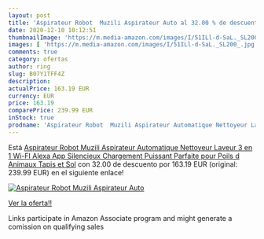 ```yaml
---
layout: post
title: 'Aspirateur Robot  Muzili Aspirateur Auto al 32.00 % de descuento'
date: 2020-12-10 10:12:51
thumbnailImage: 'https://m.media-amazon.com/images/I/51ILl-d-SaL._SL200_.jpg'
images: [ 'https://m.media-amazon.com/images/I/51ILl-d-SaL._SL200_.jpg' ]
comments: true
category: ofertas
author: ring
slug: B07Y1TFF4Z
description:
actualPrice: 163.19 EUR
currency: EUR
price: 163.19
comparePrice: 239.99 EUR
inStock: true
prodname: 'Aspirateur Robot  Muzili Aspirateur Automatique Nettoyeur Laveur 3 en 1 Wi-FI Alexa App Silencieux Chargement Puissant Parfaite pour Poils d Animaux Tapis et Sol'
---
```


Está [Aspirateur Robot  Muzili Aspirateur Automatique Nettoyeur Laveur 3 en 1 Wi-FI Alexa App Silencieux Chargement Puissant Parfaite pour Poils d Animaux Tapis et Sol](https://www.amazon.fr/dp/B07Y1TFF4Z/?tag=tolees0d-21) con 32.00 de descuento por 163.19 EUR (original: 239.99 EUR) en el siguiente enlace!

[![Aspirateur Robot  Muzili Aspirateur Auto](https://m.media-amazon.com/images/I/51ILl-d-SaL._SL200_.jpg)](https://www.amazon.fr/dp/B07Y1TFF4Z/?tag=tolees0d-21)

[Ver la oferta!!](https://www.amazon.fr/dp/B07Y1TFF4Z/?tag=tolees0d-21)

Links participate in Amazon Associate program and might generate a comission on qualifying sales


